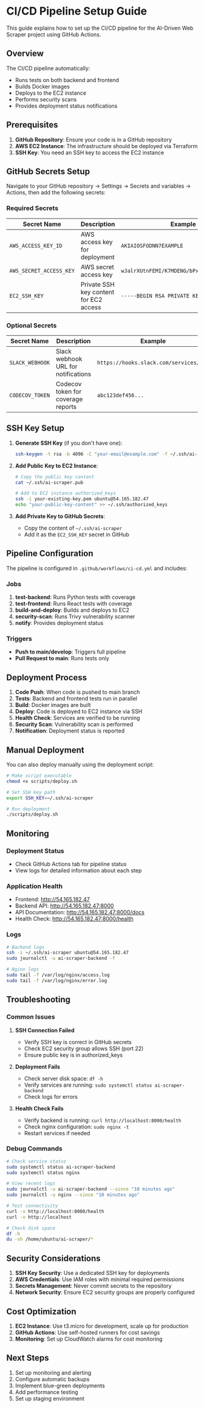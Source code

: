 # CI/CD Pipeline Setup Guide

This guide explains how to set up the CI/CD pipeline for the AI-Driven Web Scraper project using GitHub Actions.

## Overview

The CI/CD pipeline automatically:

- Runs tests on both backend and frontend
- Builds Docker images
- Deploys to the EC2 instance
- Performs security scans
- Provides deployment status notifications

## Prerequisites

1. **GitHub Repository**: Ensure your code is in a GitHub repository
2. **AWS EC2 Instance**: The infrastructure should be deployed via Terraform
3. **SSH Key**: You need an SSH key to access the EC2 instance

## GitHub Secrets Setup

Navigate to your GitHub repository → Settings → Secrets and variables → Actions, then add the following secrets:

### Required Secrets

| Secret Name             | Description                            | Example                                    |
| ----------------------- | -------------------------------------- | ------------------------------------------ |
| `AWS_ACCESS_KEY_ID`     | AWS access key for deployment          | `AKIAIOSFODNN7EXAMPLE`                     |
| `AWS_SECRET_ACCESS_KEY` | AWS secret access key                  | `wJalrXUtnFEMI/K7MDENG/bPxRfiCYEXAMPLEKEY` |
| `EC2_SSH_KEY`           | Private SSH key content for EC2 access | `-----BEGIN RSA PRIVATE KEY-----...`       |

### Optional Secrets

| Secret Name     | Description                         | Example                                |
| --------------- | ----------------------------------- | -------------------------------------- |
| `SLACK_WEBHOOK` | Slack webhook URL for notifications | `https://hooks.slack.com/services/...` |
| `CODECOV_TOKEN` | Codecov token for coverage reports  | `abc123def456...`                      |

## SSH Key Setup

1. **Generate SSH Key** (if you don't have one):

   ```bash
   ssh-keygen -t rsa -b 4096 -C "your-email@example.com" -f ~/.ssh/ai-scraper
   ```

2. **Add Public Key to EC2 Instance**:

   ```bash
   # Copy the public key content
   cat ~/.ssh/ai-scraper.pub

   # Add to EC2 instance authorized_keys
   ssh -i your-existing-key.pem ubuntu@54.165.182.47
   echo "your-public-key-content" >> ~/.ssh/authorized_keys
   ```

3. **Add Private Key to GitHub Secrets**:
   - Copy the content of `~/.ssh/ai-scraper`
   - Add it as the `EC2_SSH_KEY` secret in GitHub

## Pipeline Configuration

The pipeline is configured in `.github/workflows/ci-cd.yml` and includes:

### Jobs

1. **test-backend**: Runs Python tests with coverage
2. **test-frontend**: Runs React tests with coverage
3. **build-and-deploy**: Builds and deploys to EC2
4. **security-scan**: Runs Trivy vulnerability scanner
5. **notify**: Provides deployment status

### Triggers

- **Push to main/develop**: Triggers full pipeline
- **Pull Request to main**: Runs tests only

## Deployment Process

1. **Code Push**: When code is pushed to main branch
2. **Tests**: Backend and frontend tests run in parallel
3. **Build**: Docker images are built
4. **Deploy**: Code is deployed to EC2 instance via SSH
5. **Health Check**: Services are verified to be running
6. **Security Scan**: Vulnerability scan is performed
7. **Notification**: Deployment status is reported

## Manual Deployment

You can also deploy manually using the deployment script:

```bash
# Make script executable
chmod +x scripts/deploy.sh

# Set SSH key path
export SSH_KEY=~/.ssh/ai-scraper

# Run deployment
./scripts/deploy.sh
```

## Monitoring

### Deployment Status

- Check GitHub Actions tab for pipeline status
- View logs for detailed information about each step

### Application Health

- Frontend: http://54.165.182.47
- Backend API: http://54.165.182.47:8000
- API Documentation: http://54.165.182.47:8000/docs
- Health Check: http://54.165.182.47:8000/health

### Logs

```bash
# Backend logs
ssh -i ~/.ssh/ai-scraper ubuntu@54.165.182.47
sudo journalctl -u ai-scraper-backend -f

# Nginx logs
sudo tail -f /var/log/nginx/access.log
sudo tail -f /var/log/nginx/error.log
```

## Troubleshooting

### Common Issues

1. **SSH Connection Failed**

   - Verify SSH key is correct in GitHub secrets
   - Check EC2 security group allows SSH (port 22)
   - Ensure public key is in authorized_keys

2. **Deployment Fails**

   - Check server disk space: `df -h`
   - Verify services are running: `sudo systemctl status ai-scraper-backend`
   - Check logs for errors

3. **Health Check Fails**
   - Verify backend is running: `curl http://localhost:8000/health`
   - Check nginx configuration: `sudo nginx -t`
   - Restart services if needed

### Debug Commands

```bash
# Check service status
sudo systemctl status ai-scraper-backend
sudo systemctl status nginx

# View recent logs
sudo journalctl -u ai-scraper-backend --since "10 minutes ago"
sudo journalctl -u nginx --since "10 minutes ago"

# Test connectivity
curl -v http://localhost:8000/health
curl -v http://localhost

# Check disk space
df -h
du -sh /home/ubuntu/ai-scraper/*
```

## Security Considerations

1. **SSH Key Security**: Use a dedicated SSH key for deployments
2. **AWS Credentials**: Use IAM roles with minimal required permissions
3. **Secrets Management**: Never commit secrets to the repository
4. **Network Security**: Ensure EC2 security groups are properly configured

## Cost Optimization

1. **EC2 Instance**: Use t3.micro for development, scale up for production
2. **GitHub Actions**: Use self-hosted runners for cost savings
3. **Monitoring**: Set up CloudWatch alarms for cost monitoring

## Next Steps

1. Set up monitoring and alerting
2. Configure automatic backups
3. Implement blue-green deployments
4. Add performance testing
5. Set up staging environment
